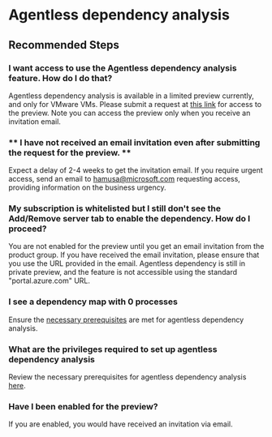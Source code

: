 <properties 
    pageTitle="Agentless Dependency Visualization"
    description="Issues and guidance regarding Agentless Dependency analysis feature in Azure Migrate: Server Assessment"
    service="microsoft.migrate"
    resource="migrateprojects"
    authors="rashi-ms"
    ms.author="rajosh"
    displayOrder=""
    selfHelpType="generic"
    supportTopicIds="32691004"
    resourceTags=""
    productPesIds="16348"
    cloudEnvironments="public, Fairfax, usnat, ussec"
    articleId="b9c6cb48-0995-4ac5-82f1-fa6582eddf77"
	ownershipId="Compute_AzureMigrate"
/>

# Agentless dependency analysis

## **Recommended Steps**

### **I want access to use the Agentless dependency analysis feature. How do I do that?**

Agentless dependency analysis is available in a limited preview currently, and only for VMware VMs. Please submit a request at [this link](https://forms.office.com/Pages/ResponsePage.aspx?id=v4j5cvGGr0GRqy180BHbR35qjpJOBF1MmO4OLvbG-VVUM1UzOVAzVTY2MlM1NE5WMlJXSUhCTkRMOC4u) for access to the preview. Note you can access the preview only when you receive an invitation email. 

### ** I have not received an email invitation even after submitting the request for the preview. **
Expect a delay of 2-4 weeks to get the invitation email. If you require urgent access, send an email to hamusa@microsoft.com requesting access, providing information on the business urgency.

### **My subscription is whitelisted but I still don't see the Add/Remove server tab to enable the dependency. How do I proceed?**

You are not enabled for the preview until you get an email invitation from the product group. If you have received the email invitation, please ensure that you use the URL provided in the email. Agentless dependency is still in private preview, and the feature is not accessible using the standard "portal.azure.com" URL.

### **I see a dependency map with 0 processes**

Ensure the [necessary prerequisites](https://docs.microsoft.com/azure/migrate/migrate-support-matrix-vmware#agentless-dependency-visualization) are met for agentless dependency analysis.

### **What are the privileges required to set up agentless dependency analysis**

Review the necessary prerequisites for agentless dependency analysis [here](https://docs.microsoft.com/azure/migrate/migrate-support-matrix-vmware#agentless-dependency-visualization).

### **Have I been enabled for the preview?**

If you are enabled, you would have received an invitation via email. 

